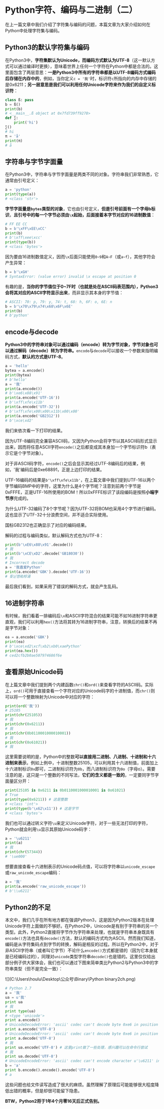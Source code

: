 # Python字符、编码与二进制（二）

在上一篇文章中我们介绍了字符集与编码的问题，本篇文章为大家介绍如何在Python中处理字符集与编码。

## Python3的默认字符集与编码

在Python3中，**字符集默认为Unicode，而编码方式默认为UTF-8**（这一默认方式可以通过编译时更换），意味着世界上任何一个字符在Python中都是合法的。这里面包含了两层意思：**一是Python3中所有的字符串都是以UTF-8编码方式编码后存储在内存中的**，例如，当你定义`c = '我'`时，标识符`c`所指向的内存中存储的是0x6211；**另一层意思是我们可以利用任何Unicode字符来作为我们的自定义标识符**：

```python
class ß: pass
b = ß()
print(b)
# <__main__.ß object at 0x7fd739ff9278>
def ∑:
    print('hi')
∑()
# hi
π = 'å'
print(π)
# å
```

## 字符串与字节字面量

在Python3中，字符串与字节字面量是两类不同的对象。字符串我们非常熟悉，它通常由引号定义：

```python
a = 'python'
print(type(a))
# <class 'str'>
```

**字节字面量是`bytes`类型的对象**，它也由引号定义，**但是引号前面有一个字母b标识**，**且引号中的每一个字节必须由`\x`起始，后面接着本字节对应的16进制数值**：

```python
# FF EE CC
b = b'\xFF\xEE\xCC'
print(b)
# b'\xff\xee\xcc'
print(type(b))
# <class 'bytes'>
```

因为要由16进制数值定义，因而`\x`后面只能使用`0~9`和`A~F`（或`a~f`），其他字符会产生异常：

```python
b = b'\xGH'
# SyntaxError: (value error) invalid \x escape at position 0
```

有趣的是，**当你的字节值位于0~7F时（也就是处在ASCII码表范围内），Python3会将其对应的ASCII字符显示出来**，而非显示其本身的字节值：

```python
# ASCII: 70: p, 79: y, 74: t, 68: h, 6F: o, 6E: n
b = b'\x70\x79\x74\x68\x6F\x6E'
print(b)
# b'python'
```

## encode与decode

**Python3中的字符串对象可以通过编码（encode）转为字节对象，字节对象也可以通过解码（decode）转为字符串。**`encode`与`decode`可以接收一个参数来指明编码方式，**默认的方式是UTF-8**。

```python
a = 'hello'
bytea = a.encode()
print(bytea)
# b'hello'
a = '我'
print(a.encode())
# b'\xe6\x88\x91'
print(a.encode('UTF-16'))
# b'\xff\xfe\x11b'
print(a.encode('UTF-32'))
# b'\xff\xfe\x00\x00\x11b\x00\x00'
print(a.encode('GB2312'))
# b'\xce\xd2'
```

我们来依次看一下打印的结果。

因为UTF-8编码完全兼容ASCII码，又因为Python会将字节以其ASCII码形式显示出来，因而将任意ASCII字符`encode()`之后都变成其本身加一个字节标识符b（表示它是个字节对象）。

对于非ASCII码字符，`encode()`之后会显示其经过UTF-8编码后的结果，例如，'我'编码后是0xe68891，正是上边打印的结果。

UTF-16编码的结果是`b'\xff\xfe\x11b'`，在上篇文章中我们提到UTF-16以两个字节编码BMP中的字符，这里为什么是4个字节呢？注意到前两个字节是0xFFFE，正是UTF-16所使用的BOM！所以0xFFFE标识了该段编码是按照**小端字节序**完成的。

为什么UTF-32编码了8个字节呢？因为UTF-32将BOM也采用4个字节进行编码。这也显示了UTF-32十分浪费空间，并不适合实际使用。

国标GB2312也正确显示了对应的编码结果。

解码的过程与编码类似，默认解码方式也为UTF-8：

```python
print(b'\xE6\x88\x91'.decode())
# 我
print(b'\xCE\xD2'.decode('GB18030'))
# 我
# Incorrect decode
a = '我喜爱Python'
print(a.encode('GBK').decode('UTF-16'))
# 틎닏꺰祐桴湯
```

最后我们看到，如果采用了错误的解码方式，就会产生乱码。

## 16进制字符串

有时候，我们看着一排编码后`\x`和ASCII字符混合的结果可能不如16进制字符串更直观，我们可以利用`hex()`方法将其转为16进制字符串，注意，转换后的结果不再是字节对象：

```python
ea = a.encode('GBK')
print(ea)
# b'\xce\xd2\xcf\xb2\xb0\xaePython'
print(ea.hex())
# ced2cfb2b0ae507974686f6e
```

## 查看原始Unicode码

在上篇文章中我们提到两个内建函数`chr()`和`ord()`来查看字符的ASCII码。实际上，`ord()`可用于直接查看一个字符对应的Unicode码字的十进制值，而`chr()`则可以将一个整数映射为Unicode中对应的字符：

```python
print(ord('我'))
# 25105
print(chr(25105))
# 我
print(chr(0x6211))
# 我
print(chr(0b0110001000010001))
# 我
print(chr(0o61021))
# 我
```

这里需要说明的是，Python中的整数**可以直接用二进制、八进制、十进制和十六进制来表示**，例如上例中，十进制整数25105，可以利用其十六进制值，前面加上十六进制标识`0x`即可，二进制标识符为`0b`，而八进制标识符为`0o`（字母o）。需要注意的是，这只是一个整数的不同写法，**它们的含义都是一致的**，一定要同字节字面量区分开：

```python
print(25105 is 0x6211 is 0b0110001000010001 is 0o61021)
# True
print(type(0x6211)) # 这是整数
# <class 'int'>
print(type(b'\x62\x11')) # 这是字节
# <class 'bytes'>
```

我们也可以通过转义字符`\u`来定义Unicode字符，对于一些无法打印的字符，Python就会利用`\u`显示其原始Unicode码字：

```python
a = '\u6211'
print(a)
# 我
print(chr(57344))
# '\ue000'
```

想要直接查看十六进制表示的Unicode码点值，可以将字符串以`unicode_escape`或`raw_unicode_escape`编码：

```python
a = '我'
print(a.encode('raw_unicode_escape'))
# b'\\u6211'
```

## Python2的不足

本文中，我们几乎在所有地方都在强调Python3，这是因为Python2版本在处理Unicode字符上面做的不够好。在Python2中，Unicode是有别于字符串的另一个类型。此外，Python2直接将字节作为字符串来处理，也就是字符串本身既具有`encode()`方法也具有`decode()`方法，默认的编码方式均为ASCII。然而我们知道，编码是从字符集码点到字节的转换，解码是相反的过程。所以在Python2中，对于非ASCII字符串（或者叫它字节）不论什么`encode()`方式都是错的（因为它本身就是已经编码过的），同理对`unicode`类型字符串`decode()`也是错的。这里仅仅给出部分例子供大家体会，我们也可以通过下图来简单类比Python2与Python3中的字符串类型（但不是完全一致）：

![](C:\Users\houlu\Desktop\公众号\Binary\Python binary2ch.png)

```python
# Python 2.7
a = '我'
ua = u'我'
print ua
# 我
print type(ua)
# <type 'unicode'>
print a.encode()
# UnicodeDecodeError: 'ascii' codec can't decode byte 0xe6 in position 0: ordinal not in range(128)
print a.encode('UTF-8')
# UnicodeDecodeError: 'ascii' codec can't decode byte 0xe6 in position 0: ordinal not in range(128)
print a.decode('UTF-8')
# 我
print ua.encode('UTF-8') # 这里print做了一些处理，感兴趣可以在命令行尝试
# 我
print ua.decode('UTF-8')
# UnicodeEncodeError: 'ascii' codec can't encode character u'\u6211' in position 0: ordinal not in range(128)
b = 'a'
print b.encode().encode().encode('UTF-8')
# a
```

这些问题也给文件读写造成了很大的麻烦。虽然理解了原理后可能能够很大程度降低出错的概率，但是却很可能留下隐患。

**BTW，Python2将于1年4个月零16天后正式告别。**